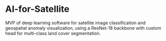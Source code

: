 # AI-for-Satellite
MVP of deep learning software for satellite image classification and geospatial anomaly visualization, using a ResNet-18 backbone with custom head for multi-class land cover segmentation.
